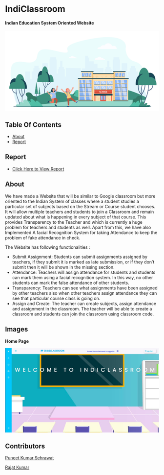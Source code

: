 # IndiClassroom
#### Indian Education System Oriented Website
![Photo](./static/assets/13113.jpg)

## Table Of Contents
  - [About](#about)
  - [Report](#report)

## Report
- [Click Here to View Report](https://docs.google.com/document/d/1FMofHCy3zmZOZAafZGWvm-TqdGNoneafIhKYe05Rtvo/edit?usp=sharing)

## About

We have made a Website that will be similar to Google classroom but more oriented to the Indian System of classes where a student studies a particular set of subjects based on the Stream or Course student chooses. It will allow multiple teachers and students to join a Classroom and remain updated about what is happening in every subject of that course.
This provides Transparency to the Teacher and which is currently a huge problem for teachers and students as well. Apart from this, we have also Implemented A facial Recognition System for taking Attendance to keep the problem of fake attendance in check.

The Website has following functionalities :

- Submit Assignment: Students can submit assignments assigned by teachers, if they submit it is marked as late submission, or if they don’t submit then it will be shown in the missing section.
- Attendance: Teachers will assign attendance for students and students can mark them using a facial recognition system. In this way, no other students can mark the false attendance of other students.
- Transparency: Teachers can see what assignments have been assigned by other teachers also when other teachers assign attendance they can see that particular course class is going on. 
- Assign and Create: The teacher can create subjects, assign attendance and assignment in the classroom. The teacher will be able to create a classroom and students can join the classroom using classroom code.



## Images

**Home Page**

<img src="./static/assets/home.jpeg" width="1300">


## Contributors

[Puneet Kumar Sehrawat](https://github.com/seneark)

[Rajat Kumar](https://github.com/Rajat10Kumar)
